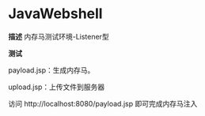 # JavaWebshell
**描述**
内存马测试环境-Listener型


**测试**

payload.jsp：生成内存马。

upload.jsp：上传文件到服务器

访问 http://localhost:8080/payload.jsp 即可完成内存马注入

